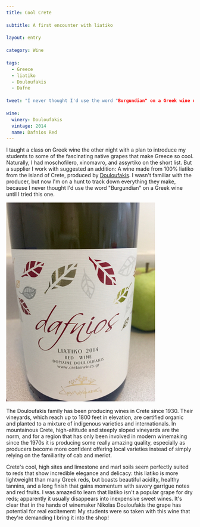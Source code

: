 ```yaml
---
title: Cool Crete

subtitle: A first encounter with liatiko

layout: entry

category: Wine

tags:
  - Greece
  - liatiko
  - Douloufakis
  - Dafne

tweet: "I never thought I'd use the word "Burgundian" on a Greek wine until I tried this one."

wine:
  winery: Douloufakis
  vintage: 2014
  name: Dafnios Red
---
```


I taught a class on Greek wine the other night with a plan to introduce my students to some of the fascinating native grapes that make Greece so cool. Naturally, I had moschofilero, xinomavro, and assyrtiko on the short list. But a supplier I work with suggested an addition: A wine made from 100% liatiko from the island of Crete, produced by [Douloufakis](http://www.diamondwineimporters.com/index.php?option=com_content&view=category&id=47:douloufakis-winery&Itemid=60&layout=blog). I wasn't familiar with the producer, but now I'm on a hunt to track down everything they make, because I never thought I'd use the word "Burgundian" on a Greek wine until I tried this one.

![Douloufakis 2014 Dafnios Red](/photos/dafnios.jpg "Douloufakis 2014 Dafnios Red from liatiko")

The Douloufakis family has been producing wines in Crete since 1930. Their vineyards, which reach up to 1800 feet in elevation, are certified organic and planted to a mixture of indigenous varieties and internationals. In mountainous Crete, high-altitude and steeply sloped vineyards are the norm, and for a region that has only been involved in modern winemaking since the 1970s it is producing some really amazing quality, especially as producers become more confident offering local varieties instead of simply relying on the familiarity of cab and merlot. 

Crete's cool, high sites and limestone and marl soils seem perfectly suited to reds that show incredible elegance and delicacy: this liatiko is more lightweight than many Greek reds, but boasts beautiful acidity, healthy tannins, and a long finish that gains momentum with savory garrigue notes and red fruits. I was amazed to learn that liatiko isn't a popular grape for dry reds; apparently it usually disappears into inexpensive sweet wines. It's clear that in the hands of winemaker Nikolas Douloufakis the grape has potential for real excitement: My students were so taken with this wine that they're demanding I bring it into the shop!  